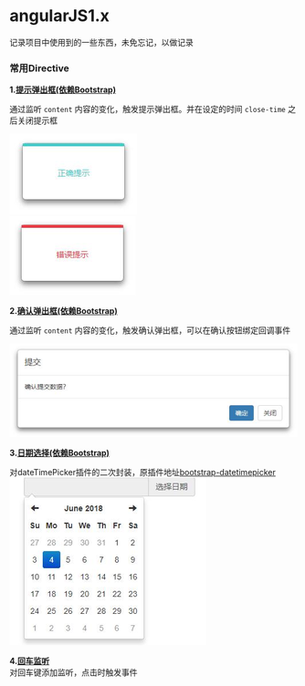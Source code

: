 # angularJS1.x
记录项目中使用到的一些东西，未免忘记，以做记录

### 常用Directive
**1.[提示弹出框(依赖Bootstrap)](demo/directive/alert-modal.html)**  

通过监听 `content` 内容的变化，触发提示弹出框。并在设定的时间 `close-time` 之后关闭提示框

![alert-modal-success](directive/alert-modal/img/alert-modal-sucess.jpg)  
![alert-modal-error](directive/alert-modal/img/alert-modal-error.jpg)

**2.[确认弹出框(依赖Bootstrap)](demo/directive/confirm-modal.html)**  

通过监听 `content` 内容的变化，触发确认弹出框，可以在确认按钮绑定回调事件  

![confirm-modal](directive/confirm-modal/img/confirm-modal.jpg)

**3.[日期选择(依赖Bootstrap)](demo/directive/date-time-picker.html)**  
 
对dateTimePicker插件的二次封装，原插件地址[bootstrap-datetimepicker](http://www.bootcss.com/p/bootstrap-datetimepicker/)  
![dateTimePicker](directive/date-time-picker/img/date-time-picker.jpg)

**4.[回车监听](demo/directive/enter-click.html)**  
对回车键添加监听，点击时触发事件